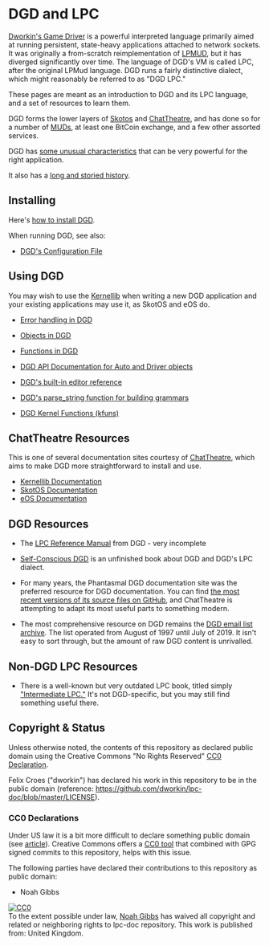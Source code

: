 # DGD and LPC

[Dworkin's Game Driver](https://dworkin.nl/dgd) is a powerful interpreted language primarily aimed at running persistent, state-heavy applications attached to network sockets. It was originally a from-scratch reimplementation of [LPMUD](https://en.wikipedia.org/wiki/LPMud), but it has diverged significantly over time. The language of DGD's VM is called LPC, after the original LPMud language. DGD runs a fairly distinctive dialect, which might reasonably be referred to as "DGD LPC."

These pages are meant as an introduction to DGD and its LPC language, and a set of resources to learn them.

DGD forms the lower layers of [Skotos](https://skotos.net) and [ChatTheatre](https://chattheatre.com), and has done so for a number of [MUDs](https://en.wikipedia.org/wiki/MUD), at least one BitCoin exchange, and a few other assorted services.

DGD has [some unusual characteristics](dgd/unusual.md) that can be very powerful for the right application.

It also has a [long and storied history](dgd/history.md).

## Installing

Here's [how to install DGD](dgd/installing.md).

When running DGD, see also:

* [DGD's Configuration File](dgd/config_file.md)

## Using DGD

You may wish to use the [Kernellib](https://ChatTheatre.github.io/kernellib-doc) when writing a new DGD application and your existing applications may use it, as SkotOS and eOS do.

* [Error handling in DGD](dgd/errors.md)
* [Objects in DGD](dgd/objects.md)
* [Functions in DGD](dgd/functions.md)

* [DGD API Documentation for Auto and Driver objects](dgd/api_docs.md)
* [DGD's built-in editor reference](dgd/editor.md)
* [DGD's parse_string function for building grammars](dgd/parser.md)
* [DGD Kernel Functions (kfuns)](dgd/kfuns.md)

## ChatTheatre Resources

This is one of several documentation sites courtesy of [ChatTheatre](https://chattheatre.com), which aims to make DGD more straightforward to install and use.

* [Kernellib Documentation](https://ChatTheatre.github.io/kernellib-doc)
* [SkotOS Documentation](https://ChatTheatre.github.io/SkotOS-Doc)
* [eOS Documentation](https://ChatTheatre.github.io/eOS-Doc)

## DGD Resources

* The [LPC Reference Manual](https://ChatTheatre.github.io/lpc-doc/LPC.html) from DGD - very incomplete

* [Self-Conscious DGD](https://noahgibbs.github.io/self_conscious_dgd) is an unfinished book about DGD and DGD's LPC dialect.

* For many years, the Phantasmal DGD documentation site was the preferred resource for DGD documentation. You can find [the most recent versions of its source files on GitHub](https://github.com/shentino/phantasmal/tree/master/website/DGD), and ChatTheatre is attempting to adapt its most useful parts to something modern.

* The most comprehensive resource on DGD remains the [DGD email list archive](https://mail.dworkin.nl/pipermail/dgd/). The list operated from August of 1997 until July of 2019. It isn't easy to sort through, but the amount of raw DGD content is unrivalled.

## Non-DGD LPC Resources

* There is a well-known but very outdated LPC book, titled simply ["Intermediate LPC."](https://www.mars.org/home/rob/docs/IntermediateLPC/chapter1.html) It's not DGD-specific, but you may still find something useful there.

## Copyright & Status

Unless otherwise noted, the contents of this repository as declared public domain using the Creative Commons "No Rights Reserved" [CC0 Declaration](https://creativecommons.org/share-your-work/public-domain/cc0/).

Felix Croes ("dworkin") has declared his work in this repository to be in the public domain (reference: https://github.com/dworkin/lpc-doc/blob/master/LICENSE).

### CC0 Declarations

Under US law it is a bit more difficult to declare something public domain (see [article](https://www.techdirt.com/articles/20150123/15564629797/why-we-still-cant-really-put-anything-public-domain-why-that-needs-to-change.shtml)). Creative Commons offers a [CC0 tool](https://creativecommons.org/choose/zero/) that combined with GPG signed commits to this repository, helps with this issue.

The following parties have declared their contributions to this repository as public domain:

* Noah Gibbs

<p xmlns:dct="http://purl.org/dc/terms/" xmlns:vcard="http://www.w3.org/2001/vcard-rdf/3.0#">
  <a rel="license"
     href="http://creativecommons.org/publicdomain/zero/1.0/">
    <img src="http://i.creativecommons.org/p/zero/1.0/88x31.png" style="border-style: none;" alt="CC0" />
  </a>
  <br />
  To the extent possible under law,
  <a rel="dct:publisher"
     href="https://codefol.io">
    <span property="dct:title">Noah Gibbs</span></a>
  has waived all copyright and related or neighboring rights to
  <span property="dct:title">lpc-doc repository</span>.
This work is published from:
<span property="vcard:Country" datatype="dct:ISO3166"
      content="UK" about="https://github.com/ChatTheatre/lpc-doc">
  United Kingdom</span>.
</p>
